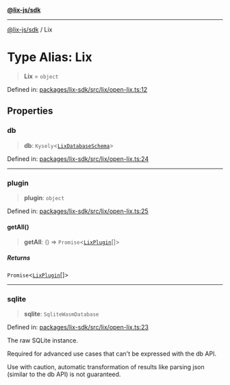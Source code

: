 [**@lix-js/sdk**](../README.md)

***

[@lix-js/sdk](../README.md) / Lix

# Type Alias: Lix

> **Lix** = `object`

Defined in: [packages/lix-sdk/src/lix/open-lix.ts:12](https://github.com/pzerelles/opral/blob/e1a1649dcf42f139cb42fdb0f4eb674e7e5863f4/packages/lix-sdk/src/lix/open-lix.ts#L12)

## Properties

### db

> **db**: `Kysely`\<[`LixDatabaseSchema`](LixDatabaseSchema.md)\>

Defined in: [packages/lix-sdk/src/lix/open-lix.ts:24](https://github.com/pzerelles/opral/blob/e1a1649dcf42f139cb42fdb0f4eb674e7e5863f4/packages/lix-sdk/src/lix/open-lix.ts#L24)

***

### plugin

> **plugin**: `object`

Defined in: [packages/lix-sdk/src/lix/open-lix.ts:25](https://github.com/pzerelles/opral/blob/e1a1649dcf42f139cb42fdb0f4eb674e7e5863f4/packages/lix-sdk/src/lix/open-lix.ts#L25)

#### getAll()

> **getAll**: () => `Promise`\<[`LixPlugin`](LixPlugin.md)[]\>

##### Returns

`Promise`\<[`LixPlugin`](LixPlugin.md)[]\>

***

### sqlite

> **sqlite**: `SqliteWasmDatabase`

Defined in: [packages/lix-sdk/src/lix/open-lix.ts:23](https://github.com/pzerelles/opral/blob/e1a1649dcf42f139cb42fdb0f4eb674e7e5863f4/packages/lix-sdk/src/lix/open-lix.ts#L23)

The raw SQLite instance.

Required for advanced use cases that can't be
expressed with the db API.

Use with caution, automatic transformation of
results like parsing json (similar to the db API)
is not guaranteed.
